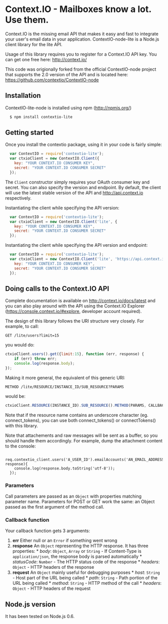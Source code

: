 Context.IO - Mailboxes know a lot. Use them.
============================================

Context.IO is the missing email API that makes it easy and fast to integrate your user's email data in your application. ContextIO-node-lite is a Node.js client library for the lite API.

Usage of this library requires you to register for a Context.IO API key. You can get one free here: http://context.io/

This code was origionally forked from the official ContextIO-node project that supports the 2.0 version of the API and is located here: https://github.com/contextio/ContextIO-node

Installation
------------

ContextIO-lite-node is installed using npm (http://npmjs.org/)

``` bash
  $ npm install contextio-lite
```

Getting started
---------------

Once you install the contextio package, using it in your code is fairly simple:

``` js
  var ContextIO = require('contextio-lite');
  var ctxioClient = new ContextIO.Client({
    key: "YOUR CONTEXT.IO CONSUMER KEY",
    secret: "YOUR CONTEXT.IO CONSUMER SECRET"
  });
```
 
 The `Client` constructor simply requires your OAuth consumer key and secret. You can also specify the version and endpoint. By default, the client will use the latest stable version of the API and http://api.context.io respectively.
 
 Instantiating the client while specifying the API version:
 
``` js
  var ContextIO = require('contextio-lite');
  var ctxioClient = new ContextIO.Client('lite', {
    key: "YOUR CONTEXT.IO CONSUMER KEY",
    secret: "YOUR CONTEXT.IO CONSUMER SECRET"
  });
```

Instantiating the client while specifying the API version and endpoint:

``` js
  var ContextIO = require('contextio-lite');
  var ctxioClient = new ContextIO.Client('lite', 'https://api.context.io', {
    key: "YOUR CONTEXT.IO CONSUMER KEY",
    secret: "YOUR CONTEXT.IO CONSUMER SECRET"
  });
```

Doing calls to the Context.IO API
---------------------------------

Complete documentation is available on http://context.io/docs/latest and you can also play around with the API using the Context.IO Explorer (https://console.context.io/#explore, developer account required).

The design of this library follows the URI structure very closely. For example, to call:

``` http
GET /lite/users?limit=15
```

you would do:

``` js
ctxioClient.users().get({limit:15}, function (err, response) {
	if (err) throw err;
	console.log(response.body);
});
```

Making it more general, the equivalent of this generic URI:

``` http
METHOD /lite/RESOURCE/INSTANCE_ID/SUB_RESOURCE?PARAMS
```

would be:

``` js
ctxioClient.RESOURCE(INSTANCE_ID).SUB_RESOURCE().METHOD(PARAMS, CALLBACK_FN)
```

Note that if the resource name contains an underscore character (eg. connect_tokens), you can use both connect_tokens() or connectTokens() with this library.

Note that attachements and raw messages will be sent as a buffer, so you should handle them accordingly. For example, dump the attachment content to the console:

```
  req.contextio_client.users('A_USER_ID').emailAccounts('AN_EMAIL_ADDRESS').folders('A_FOLDER').messages('A_MESSAGE_ID').attachments('AN_ATTACHMENT_ID').get(function(err, response){
    console.log(response.body.toString('utf-8'));
  });
```


### Parameters
Call parameters are passed as an `Object` with properties matching parameter name. Parameters for POST or GET work the same: an Object passed as the first argument of the method call.

### Callback function
Your callback function gets 3 arguments:

  1. **err** Either null or an `Error` if something went wrong
  2. **response** An `Object` representing the HTTP response. It has three properties:
    * *body*: `Object`, `Array` or `String` - If Content-Type is `application/json`, the response body is parsed automatically
    * *statusCode*: `Number` - The HTTP status code of the response
    * *headers*: `Object` - HTTP headers of the response
  3. **request** An `Object` mainly useful for debugging purposes
    * *host*: `String` - Host part of the URL being called
    * *path*: `String` - Path portion of the URL being called
    * *method*: `String` - HTTP method of the call
    * *headers*: `Object` - HTTP headers of the request

Node.js version
---------------

It has been tested on Node.js 0.6.

